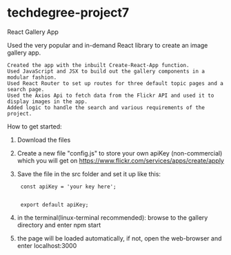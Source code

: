 # techdegree-project7
 React Gallery App

 Used the very popular and in-demand React library to create an image gallery app.


    Created the app with the inbuilt Create-React-App function. 
    Used JavaScript and JSX to build out the gallery components in a modular fashion.
    Used React Router to set up routes for three default topic pages and a search page.
    Used the Axios Api to fetch data from the Flickr API and used it to display images in the app.
    Added logic to handle the search and various requirements of the project.


How to get started:

1. Download the files
2. Create a new file "config.js" to store your own apiKey (non-commercial) which you will get on https://www.flickr.com/services/apps/create/apply 
3. Save the file in the src folder and set it up like this:

        const apiKey = 'your key here';


        export default apiKey;

4. in the terminal(linux-terminal recommended): browse to the gallery directory and enter npm start 
5. the page will be loaded automatically, if not, open the web-browser and enter localhost:3000 
